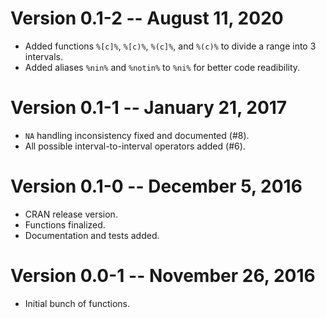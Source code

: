 # Version 0.1-2 -- August 11, 2020

* Added functions `%[c]%`, `%[c)%`, `%(c]%`, and `%(c)%`
  to divide a range into 3 intervals.
* Added aliases `%nin%` and `%notin%` to `%ni%` for better code readibility.

# Version 0.1-1 -- January 21, 2017

* `NA` handling inconsistency fixed and documented (#8).
* All possible interval-to-interval operators added (#6).

# Version 0.1-0 -- December 5, 2016

* CRAN release version.
* Functions finalized.
* Documentation and tests added.

# Version 0.0-1 -- November 26, 2016

* Initial bunch of functions.
